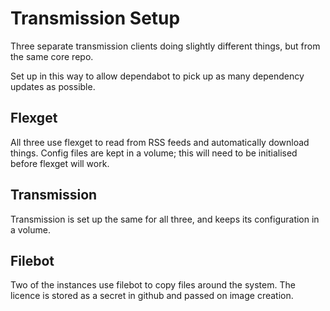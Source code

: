 # Transmission Setup

Three separate transmission clients doing slightly different things, but from the same core repo.

Set up in this way to allow dependabot to pick up as many dependency updates as possible.

## Flexget

All three use flexget to read from RSS feeds and automatically download things.
Config files are kept in a volume; this will need to be initialised before flexget will work.

## Transmission

Transmission is set up the same for all three, and keeps its configuration in a volume.

## Filebot

Two of the instances use filebot to copy files around the system.
The licence is stored as a secret in github and passed on image creation.
